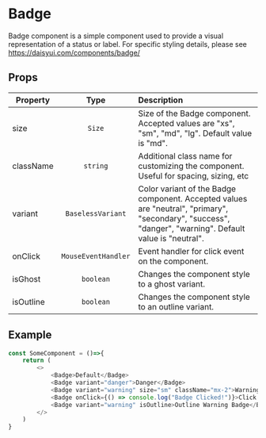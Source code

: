 # Badge

Badge component is a simple component used to provide a visual representation of a status or label. For specific styling details, please see https://daisyui.com/components/badge/

## Props

| Property        | Type           | Description  |
| ------------- |:-------------:| :-----|
| size      | `Size` | Size of the Badge component. Accepted values are "xs", "sm", "md", "lg". Default value is "md".|
| className      | `string` | Additional class name for customizing the component. Useful for spacing, sizing, etc|
| variant      | `BaselessVariant` | Color variant of the Badge component. Accepted values are "neutral", "primary", "secondary", "success", "danger", "warning". Default value is "neutral".|
| onClick      | `MouseEventHandler` | Event handler for click event on the component.|
| isGhost      | `boolean` | Changes the component style to a ghost variant.|
| isOutline      | `boolean` | Changes the component style to an outline variant.|

## Example

```Javascript
const SomeComponent = ()=>{
    return (
        <>
            <Badge>Default</Badge>
            <Badge variant="danger">Danger</Badge>
            <Badge variant="warning" size="sm" className="mx-2">Warning</Badge>
            <Badge onClick={() => console.log("Badge Clicked!")}>Click me</Badge>
            <Badge variant="warning" isOutline>Outline Warning Badge</Badge>
        </>
    )
}
```